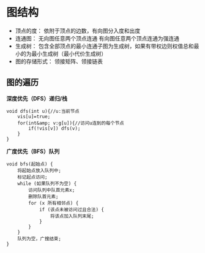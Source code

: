 # 图结构
- 顶点的度：
依附于顶点的边数，有向图分入度和出度
- 连通图：
无向图任意两个顶点连通
有向图任意两个顶点连通为强连通
- 生成树：
包含全部顶点的最小连通子图为生成树，如果有带权边则权值总和最小的为最小生成树（最小代价生成树）
- 图的存储形式：
领接矩阵、领接链表
## 图的遍历
**深度优先（DFS）递归/栈**
```
void dfs(int u){//u:当前节点
	vis[u]=true;
	for(int&amp; v:g[u]){//访问u连到的每个节点
		if(!vis[v]) dfs(v);
	}
}
```
**广度优先（BFS）队列**
```
void bfs(起始点) {
    将起始点放入队列中;
    标记起点访问;
    while (如果队列不为空) {
        访问队列中队首元素x;
        删除队首元素;
        for (x 所有相邻点) {
            if (该点未被访问过且合法) {
                将该点加入队列末尾;
            }
        }
    }
    队列为空，广搜结束;
}

```
